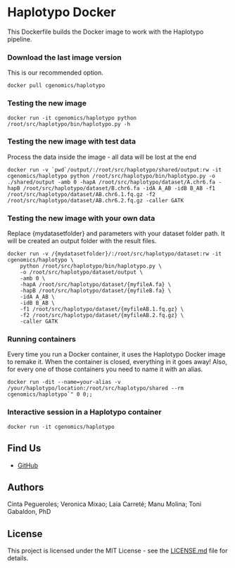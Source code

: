 # Haplotypo Docker
This Dockerfile builds the Docker image to work with the Haplotypo pipeline.

### Download the last image version
This is our recommended option.
```shell
docker pull cgenomics/haplotypo
```

### Testing the new image
```shell
docker run -it cgenomics/haplotypo python /root/src/haplotypo/bin/haplotypo.py -h
```

### Testing the new image with test data
Process the data inside the image - all data will be lost at the end
```shell
docker run -v `pwd`/output/:/root/src/haplotypo/shared/output:rw -it cgenomics/haplotypo python /root/src/haplotypo/bin/haplotypo.py -o ./shared/output -amb 0 -hapA /root/src/haplotypo/dataset/A.chr6.fa -hapB /root/src/haplotypo/dataset/B.chr6.fa -idA A_AB -idB B_AB -f1 /root/src/haplotypo/dataset/AB.chr6.1.fq.gz -f2 /root/src/haplotypo/dataset/AB.chr6.2.fq.gz -caller GATK
```

### Testing the new image with your own data
Replace {mydatasetfolder} and parameters with your dataset folder path.
It will be created an output folder with the result files.
```shell
docker run -v /{mydatasetfolder}/:/root/src/haplotypo/dataset:rw -it cgenomics/haplotypo \
	python /root/src/haplotypo/bin/haplotypo.py \
	-o /root/src/haplotypo/dataset/output \
	-amb 0 \
	-hapA /root/src/haplotypo/dataset/{myfileA.fa} \
	-hapB /root/src/haplotypo/dataset/{myfileB.fa} \
	-idA A_AB \
	-idB B_AB \
	-f1 /root/src/haplotypo/dataset/{myfileAB.1.fq.gz} \
	-f2 /root/src/haplotypo/dataset/{myfileAB.2.fq.gz} \
	-caller GATK
```

### Running containers

Every time you run a Docker container, it uses the Haplotypo Docker image to remake it.
When the container is closed, everything in it goes away! 
Also, for every one of those containers you need to name it with an alias.

```shell
docker run -dit --name=your-alias -v /your/haplotypo/location:/root/src/haplotypo/shared --rm cgenomics/haplotypo`" 0 0;;
```

### Interactive session in a Haplotypo container
```shell
docker run -it cgenomics/haplotypo
```

## Find Us 
* [GitHub](https://github.com/Gabaldonlab)

## Authors 
Cinta Pegueroles; Veronica Mixao; Laia Carreté; Manu Molina; Toni Gabaldon, PhD

## License 

This project is licensed under the MIT License - see the [LICENSE.md](LICENSE.md) file for details.
